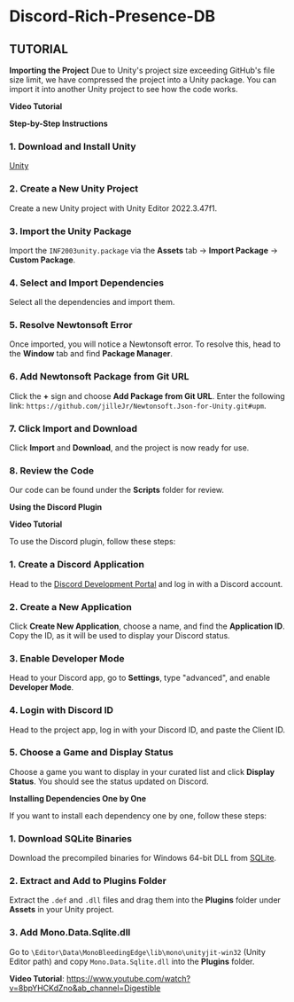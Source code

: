 # Discord-Rich-Presence-DB

## TUTORIAL
**Importing the Project**
Due to Unity's project size exceeding GitHub's file size limit, we have compressed the project into a Unity package. You can import it into another Unity project to see how the code works.

**Video Tutorial**

**Step-by-Step Instructions**

### 1. Download and Install Unity
[Unity](https://unity.com/)

### 2. Create a New Unity Project
Create a new Unity project with Unity Editor 2022.3.47f1.

### 3. Import the Unity Package
Import the `INF2003unity.package` via the **Assets** tab -> **Import Package** -> **Custom Package**.

### 4. Select and Import Dependencies
Select all the dependencies and import them.

### 5. Resolve Newtonsoft Error
Once imported, you will notice a Newtonsoft error. To resolve this, head to the **Window** tab and find **Package Manager**.

### 6. Add Newtonsoft Package from Git URL
Click the **+** sign and choose **Add Package from Git URL**. Enter the following link: `https://github.com/jilleJr/Newtonsoft.Json-for-Unity.git#upm`.

### 7. Click Import and Download
Click **Import** and **Download**, and the project is now ready for use.

### 8. Review the Code
Our code can be found under the **Scripts** folder for review.

**Using the Discord Plugin**

**Video Tutorial**

To use the Discord plugin, follow these steps:

### 1. Create a Discord Application
Head to the [Discord Development Portal](https://discord.com/developers/applications) and log in with a Discord account.

### 2. Create a New Application
Click **Create New Application**, choose a name, and find the **Application ID**. Copy the ID, as it will be used to display your Discord status.

### 3. Enable Developer Mode
Head to your Discord app, go to **Settings**, type "advanced", and enable **Developer Mode**.

### 4. Login with Discord ID
Head to the project app, log in with your Discord ID, and paste the Client ID.

### 5. Choose a Game and Display Status
Choose a game you want to display in your curated list and click **Display Status**. You should see the status updated on Discord.

**Installing Dependencies One by One**

If you want to install each dependency one by one, follow these steps:

### 1. Download SQLite Binaries
Download the precompiled binaries for Windows 64-bit DLL from [SQLite](https://www.sqlite.org/download.html).

### 2. Extract and Add to Plugins Folder
Extract the `.def` and `.dll` files and drag them into the **Plugins** folder under **Assets** in your Unity project.

### 3. Add Mono.Data.Sqlite.dll
Go to `\Editor\Data\MonoBleedingEdge\lib\mono\unityjit-win32` (Unity Editor path) and copy `Mono.Data.Sqlite.dll` into the **Plugins** folder.

**Video Tutorial**: https://www.youtube.com/watch?v=8bpYHCKdZno&ab_channel=Digestible
